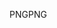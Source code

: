 <span data-ttu-id="2dd4f-101">PNG</span><span class="sxs-lookup"><span data-stu-id="2dd4f-101">PNG</span></span>